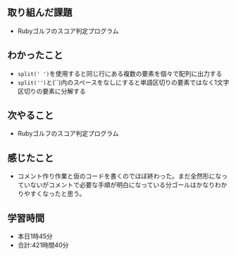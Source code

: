 ## 取り組んだ課題
- Rubyゴルフのスコア判定プログラム
## わかったこと
- `split(' ')`を使用すると同じ行にある複数の要素を個々で配列に出力する
- `split('')`と(``)内のスペースをなしにすると単語区切りの要素ではなく1文字区切りの要素に分解する
## 次やること
- Rubyゴルフのスコア判定プログラム
## 感じたこと
- コメント作り作業と仮のコードを書くのでほぼ終わった。まだ全然形になっていないがコメントで必要な手順が明白になっている分ゴールはかなりわかりやすくなったと思う。
## 学習時間
- 本日1時45分<br>
- 合計:421時間40分
